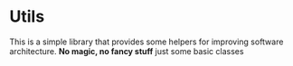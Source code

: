 # Utils

This is a simple library that provides some helpers for improving software architecture.
**No magic, no fancy stuff** just some basic classes
